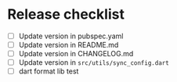 # Release checklist

- [ ] Update version in pubspec.yaml
- [ ] Update version in README.md
- [ ] Update version in CHANGELOG.md
- [ ] Update version in `src/utils/sync_config.dart`
- [ ] dart format lib test